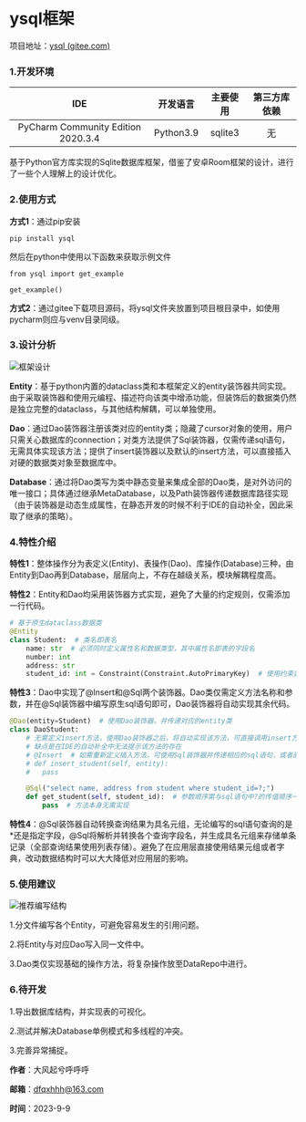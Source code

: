 # ysql框架

项目地址：[ysql (gitee.com)](https://gitee.com/darlingxyz/ysql)

### **1.开发环境**

|                IDE                 | 开发语言  | 主要使用 | 第三方库依赖 |
| :--------------------------------: | :-------: | :------: | :----------: |
| PyCharm Community Edition 2020.3.4 | Python3.9 | sqlite3  |      无      |

基于Python官方库实现的Sqlite数据库框架，借鉴了安卓Room框架的设计，进行了一些个人理解上的设计优化。



### 2.使用方式

**方式1**：通过pip安装

```
pip install ysql
```

然后在python中使用以下函数来获取示例文件

```
from ysql import get_example

get_example()
```

**方式2**：通过gitee下载项目源码，将ysql文件夹放置到项目根目录中，如使用pycharm则应与venv目录同级。



### 3.设计分析

![框架设计](asset/design.svg)

**Entity**：基于python内置的dataclass类和本框架定义的entity装饰器共同实现。由于采取装饰器和使用元编程、描述符向该类中增添功能，但装饰后的数据类仍然是独立完整的dataclass，与其他结构解耦，可以单独使用。

**Dao**：通过Dao装饰器注册该类对应的entity类；隐藏了cursor对象的使用，用户只需关心数据库的connection；对类方法提供了Sql装饰器，仅需传递sql语句，无需具体实现该方法；提供了insert装饰器以及默认的insert方法，可以直接插入对硬的数据类对象至数据库中。

**Database**：通过将Dao类写为类中静态变量来集成全部的Dao类，是对外访问的唯一接口；具体通过继承MetaDatabase，以及Path装饰器传递数据库路径实现（由于装饰器是动态生成属性，在静态开发的时候不利于IDE的自动补全，因此采取了继承的策略）。



### 4.特性介绍

**特性1**：整体操作分为表定义(Entity)、表操作(Dao)、库操作(Database)三种，由Entity到Dao再到Database，层层向上，不存在越级关系，模块解耦程度高。

**特性2**：Entity和Dao均采用装饰器方式实现，避免了大量的约定规则，仅需添加一行代码。

```python
# 基于原生dataclass数据类
@Entity
class Student:  # 类名即表名
    name: str  # 必须同时定义属性名和数据类型，其中属性名即表的字段名
    number: int
    address: str
    student_id: int = Constraint(Constraint.AutoPrimaryKey)  # 使用约束类Constraint设置主键等
```

**特性3**：Dao中实现了@Insert和@Sql两个装饰器。Dao类仅需定义方法名称和参数，并在@Sql装饰器中编写原生sql语句即可，Dao装饰器将自动实现其余代码。

```python
@Dao(entity=Student)  # 使用Dao装饰器，并传递对应的entity类
class DaoStudent:
    # 无需定义insert方法，使用Dao装饰器之后，将自动实现该方法，可直接调用insert方法
    # 缺点是在IDE的自动补全中无法提示该方法的存在
    # @Insert  # 如需重新定义插入方法，可使用Sql装饰器并传递相应的sql语句，或者直接使用Insert装饰器
    # def insert_student(self, entity):
    #   pass

    @Sql("select name, address from student where student_id=?;")  
    def get_student(self, student_id):  # 参数顺序需与sql语句中?的传值顺序一致
        pass  # 方法本身无需实现
```

**特性4**：@Sql装饰器自动转换查询结果为具名元组，无论编写的sql语句查询的是*还是指定字段，@Sql将解析并转换各个查询字段名，并生成具名元组来存储单条记录（全部查询结果使用列表存储）。避免了在应用层直接使用结果元组或者字典，改动数据结构时可以大大降低对应用层的影响。



### 5.使用建议

![推荐编写结构](asset/advice.svg)

1.分文件编写各个Entity，可避免容易发生的引用问题。

2.将Entity与对应Dao写入同一文件中。

3.Dao类仅实现基础的操作方法，将复杂操作放至DataRepo中进行。



### 6.待开发

1.导出数据库结构，并实现表的可视化。

2.测试并解决Database单例模式和多线程的冲突。

3.完善异常捕捉。



**作者**：大风起兮呼呼呼

**邮箱**：dfqxhhh@163.com

**时间**：2023-9-9